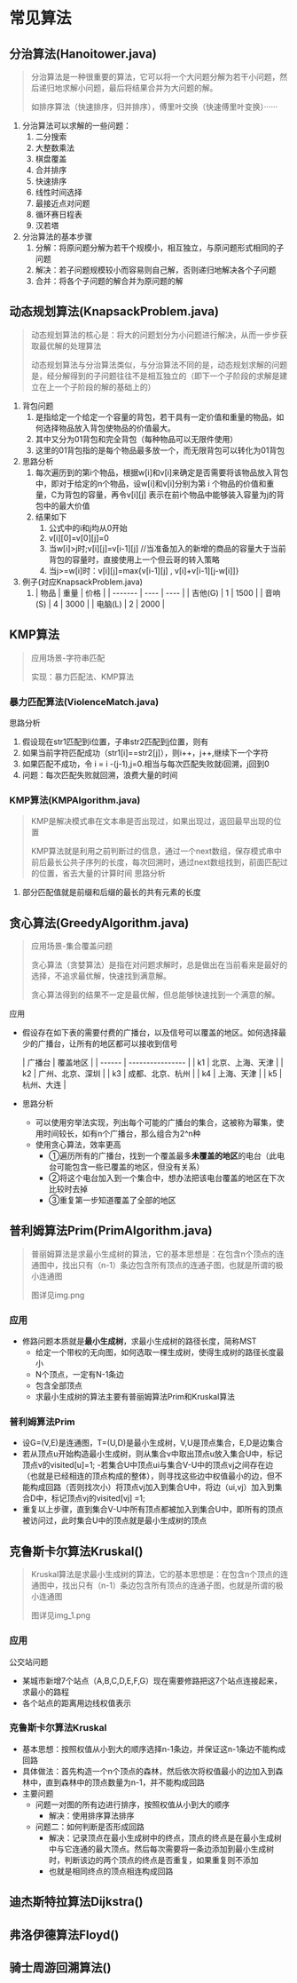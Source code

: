 # 常见算法

## 分治算法(Hanoitower.java)

> 分治算法是一种很重要的算法，它可以将一个大问题分解为若干小问题，然后递归地求解小问题，最后将结果合并为大问题的解。
>
> 如排序算法（快速排序，归并排序），傅里叶交换（快速傅里叶变换）······

1. 分治算法可以求解的一些问题：
    1. 二分搜索
    2. 大整数乘法
    3. 棋盘覆盖
    4. 合并排序
    5. 快速排序
    6. 线性时间选择
    7. 最接近点对问题
    8. 循环赛日程表
    9. 汉若塔
2. 分治算法的基本步骤
    1. 分解：将原问题分解为若干个规模小，相互独立，与原问题形式相同的子问题
    2. 解决：若子问题规模较小而容易则自己解，否则递归地解决各个子问题
    3. 合并：将各个子问题的解合并为原问题的解

## 动态规划算法(KnapsackProblem.java)

> 动态规划算法的核心是：将大的问题划分为小问题进行解决，从而一步步获取最优解的处理算法
>
> 动态规划算法与分治算法类似，与分治算法不同的是，动态规划求解的问题是，经分解得到的子问题往往不是相互独立的（即下一个子阶段的求解是建立在上一个子阶段的解的基础上的）

1. 背包问题
    1. 是指给定一个给定一个容量的背包，若干具有一定价值和重量的物品，如何选择物品放入背包使物品的价值最大。
    2. 其中又分为01背包和完全背包（每种物品可以无限件使用）
    3. 这里的01背包指的是每个物品最多放一个，而无限背包可以转化为01背包
2. 思路分析
    1. 每次遍历到的第i个物品，根据w[i]和v[i]来确定是否需要将该物品放入背包中，即对于给定的n个物品，设w[i]和v[i]分别为第 i 个物品的价值和重量，C为背包的容量，再令v[i][j]
       表示在前i个物品中能够装入容量为j的背包中的最大价值
    2. 结果如下
        1. 公式中的i和j均从0开始
        2. v[i][0]=v[0][j]=0
        3. 当w[i]>j时;v[i][j]=v[i-1][j] //当准备加入的新增的商品的容量大于当前背包的容量时，直接使用上一个但云哥的转入策略
        4. 当j>=w[i]时：v[i][j]=max{v[i-1][j] , v[i]+v[i-1][j-w[i]]}
3. 例子(对应KnapsackProblem.java)
    1. | 物品    | 重量 | 价格 |
                                      | ------- | ---- | ---- |
       | 吉他(G) | 1    | 1500 |
       | 音响(S) | 4    | 3000 |
       | 电脑(L) | 2    | 2000 |

## KMP算法

> 应用场景-字符串匹配
>
> 实现：暴力匹配法、KMP算法

### 暴力匹配算法(ViolenceMatch.java)

思路分析

1. 假设现在str1匹配到i位置，子串str2匹配到j位置，则有
2. 如果当前字符匹配成功（str1[i]==str2[j]），则i++，j++,继续下一个字符
3. 如果匹配不成功，令 i = i -(j-1),j=0.相当与每次匹配失败就i回溯，j回到0
4. 问题：每次匹配失败就回溯，浪费大量的时间

### KMP算法(KMPAlgorithm.java)

> KMP是解决模式串在文本串是否出现过，如果出现过，返回最早出现的位置
>
> KMP算法就是利用之前判断过的信息，通过一个next数组，保存模式串中前后最长公共子序列的长度，每次回溯时，通过next数组找到，前面匹配过的位置，省去大量的计算时间 思路分析

1. 部分匹配值就是前缀和后缀的最长的共有元素的长度

## 贪心算法(GreedyAlgorithm.java)

> 应用场景-集合覆盖问题
>
> 贪心算法（贪婪算法）是指在对问题求解时，总是做出在当前看来是最好的选择，不追求最优解，快速找到满意解。
>
> 贪心算法得到的结果不一定是最优解，但总能够快速找到一个满意的解。

应用

- 假设存在如下表的需要付费的广播台，以及信号可以覆盖的地区。如何选择最少的广播台，让所有的地区都可以接收到信号

  | 广播台 | 覆盖地区         |
        | ------ | ---------------- |
  | k1     | 北京、上海、天津 |
  | k2     | 广州、北京、深圳 |
  | k3     | 成都、北京、杭州 |
  | k4     | 上海、天津       |
  | k5     | 杭州、大连       |
- 思路分析
    - 可以使用穷举法实现，列出每个可能的广播台的集合，这被称为幂集，使用时间较长，如有n个广播台，那么组合为2^n种
    - 使用贪心算法，效率更高
        - ①遍历所有的广播台，找到一个覆盖最多**未覆盖的地区**的电台（此电台可能包含一些已覆盖的地区，但没有关系）
        - ②将这个电台加入到一个集合中，想办法把该电台覆盖的地区在下次比较时去掉
        - ③重复第一步知道覆盖了全部的地区

## 普利姆算法Prim(PrimAlgorithm.java)

> 普丽姆算法是求最小生成树的算法，它的基本思想是：在包含n个顶点的连通图中，找出只有（n-1）条边包含所有顶点的连通子图，也就是所谓的极小连通图
>
> 图详见img.png

### 应用

- 修路问题本质就是**最小生成树**，求最小生成树的路径长度，简称MST
    - 给定一个带权的无向图，如何选取一棵生成树，使得生成树的路径长度最小
    - N个顶点，一定有N-1条边
    - 包含全部顶点
    - 求最小生成树的算法主要有普丽姆算法Prim和Kruskal算法

### 普利姆算法Prim

- 设G=(V,E)是连通图，T=(U,D)是最小生成树，V,U是顶点集合，E,D是边集合
- 若从顶点u开始构造最小生成树，则从集合v中取出顶点u放入集合U中，标记顶点v的visited[u]=1;
  -若集合U中顶点ui与集合V-U中的顶点vj之间存在边（也就是已经相连的顶点构成的整体），则寻找这些边中权值最小的边，但不能构成回路（否则找次小）将顶点vj加入到集合U中，将边（ui,vj）加入到集合D中，标记顶点vj的visited[vj]
  =1;
- 重复以上步骤，直到集合V-U中所有顶点都被加入到集合U中，即所有的顶点被访问过，此时集合U中的顶点就是最小生成树的顶点

## 克鲁斯卡尔算法Kruskal()

> Kruskal算法是求最小生成树的算法，它的基本思想是：在包含n个顶点的连通图中，找出只有（n-1）条边包含所有顶点的连通子图，也就是所谓的极小连通图
>
> 图详见img_1.png

### 应用

公交站问题

- 某城市新增7个站点（A,B,C,D,E,F,G）现在需要修路把这7个站点连接起来，求最小的路程
- 各个站点的距离用边线权值表示

### 克鲁斯卡尔算法Kruskal

- 基本思想：按照权值从小到大的顺序选择n-1条边，并保证这n-1条边不能构成回路
- 具体做法：首先构造一个n个顶点的森林，然后依次将权值最小的边加入到森林中，直到森林中的顶点数量为n-1，并不能构成回路
- 主要问题
    - 问题一对图的所有边进行排序，按照权值从小到大的顺序
        - 解决：使用排序算法排序
    - 问题二：如何判断是否形成回路
        - 解决：记录顶点在最小生成树中的终点，顶点的终点是在最小生成树中与它连通的最大顶点。然后每次需要将一条边添加到最小生成树时，判断该边的两个顶点的终点是否重复，如果重复则不添加
        - 也就是相同终点的顶点相连构成回路

## 迪杰斯特拉算法Dijkstra()

## 弗洛伊德算法Floyd()

## 骑士周游回溯算法()